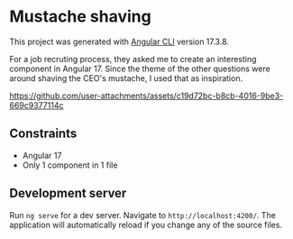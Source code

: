 # Mustache shaving

This project was generated with [Angular CLI](https://github.com/angular/angular-cli) version 17.3.8.

For a job recruting process, they asked me to create an interesting component in Angular 17. Since the theme of the other questions were around shaving the CEO's mustache, I used that as inspiration.

https://github.com/user-attachments/assets/c19d72bc-b8cb-4016-9be3-669c9377114c

## Constraints

- Angular 17
- Only 1 component in 1 file

## Development server

Run `ng serve` for a dev server. Navigate to `http://localhost:4200/`. The application will automatically reload if you change any of the source files.

